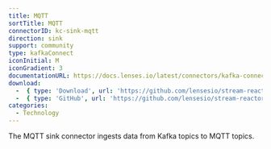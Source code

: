 ```yaml
---
title: MQTT
sortTitle: MQTT
connectorID: kc-sink-mqtt
direction: sink
support: community
type: kafkaConnect
iconInitial: M
iconGradient: 3
documentationURL: https://docs.lenses.io/latest/connectors/kafka-connectors/sinks/mqtt
download:
  -  { type: 'Download', url: 'https://github.com/lensesio/stream-reactor/releases' }
  -  { type: 'GitHub', url: 'https://github.com/lensesio/stream-reactor' }
categories:
  - Technology
---
```

The MQTT sink connector ingests data from Kafka topics to MQTT topics.
